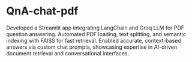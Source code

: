 # QnA-chat-pdf
Developed a Streamlit app integrating LangChain and Groq LLM for PDF question answering. Automated PDF loading, text splitting, and semantic indexing with FAISS for fast retrieval. Enabled accurate, context-based answers via custom chat prompts, showcasing expertise in AI-driven document retrieval and conversational interfaces.
